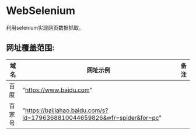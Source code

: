 # WebSelenium

利用selenium实现网页数据抓取。<br>


## 网址覆盖范围:

域名   |网址示例                                                                        |备注
------|-------------------------------------------------------------------------------|---
百度   | "https://www.baidu.com"                                                       | 
百家号 | "https://baijiahao.baidu.com/s?id=1796368810044659826&wfr=spider&for=pc"      |   

